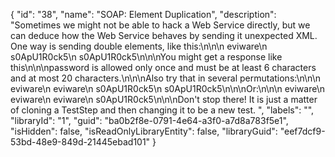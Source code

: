 {
  "id": "38",
  "name": "SOAP: Element Duplication",
  "description": "Sometimes we might not be able to hack a Web Service directly, but we can deduce how the Web Service behaves by sending it unexpected XML. One way is sending double elements, like this:\n\n<login>\n  <username> eviware</username>\n  <password> s0ApU1R0ck5</password>\n  <password> s0ApU1R0ck5</password>\n</login>\n\nYou might get a response like this\n\n<loginresponse>\n<error>password is allowed only once and must be at least 6 characters and at most 20 characters.</error>\n</loginresponse>\n\nAlso try that in several permutations:\n\n<login>\n  <username> eviware</username>\n  <username> eviware</username>\n  <password> s0ApU1R0ck5</password>\n  <password> s0ApU1R0ck5</password>\n</login>\n\nOr:\n\n<login>\n  <username> eviware</username>\n  <username> eviware</username>\n  <username> eviware</username>\n  <password> s0ApU1R0ck5</password>\n</login>\n\nDon't stop there! It is just a matter of cloning a TestStep and then changing it to be a new test. ",
  "labels": "",
  "libraryId": "1",
  "guid": "ba0b2f8e-0791-4e64-a3f0-a7d8a783f5e1",
  "isHidden": false,
  "isReadOnlyLibraryEntity": false,
  "libraryGuid": "eef7dcf9-53bd-48e9-849d-21445ebad101"
}